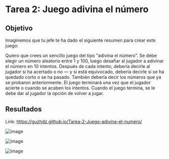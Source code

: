 # Tarea 2: Juego adivina el número

## Objetivo
Imaginemos que tu jefe te ha dado el siguiente resumen para crear este juego:

Quiero que crees un sencillo juego del tipo "adivina el número". Se debe elegir un número aleatorio entre 1 y 100, luego desafiar al jugador a adivinar el número en 10 intentos. 
Después de cada intento, debería decirle al jugador si ha acertado o no — y si está equivocado, debería decirle si se ha quedado corto o se ha pasado. También debería decir 
los números que ya se probaron anteriormente. El juego terminará una vez que el jugador acierte o cuando se acaben los intentos. Cuando el juego termina, se le debe dar al jugador la opción de volver a jugar.

## Resultados
Link: https://guzhdz.github.io/Tarea-2-Juego-adivina-el-numero/

![image](https://github.com/guzhdz/Tarea-2-Juego-adivina-el-numero/assets/89165084/0b8f4720-d252-47b3-ad4b-577b7e914e8e)

![image](https://github.com/guzhdz/Tarea-2-Juego-adivina-el-numero/assets/89165084/f26fcbb1-5b6b-4d30-a505-58e5db46f3a0)

![image](https://github.com/guzhdz/Tarea-2-Juego-adivina-el-numero/assets/89165084/cbc3295b-7adb-40db-92ec-35cca9b2216d)
